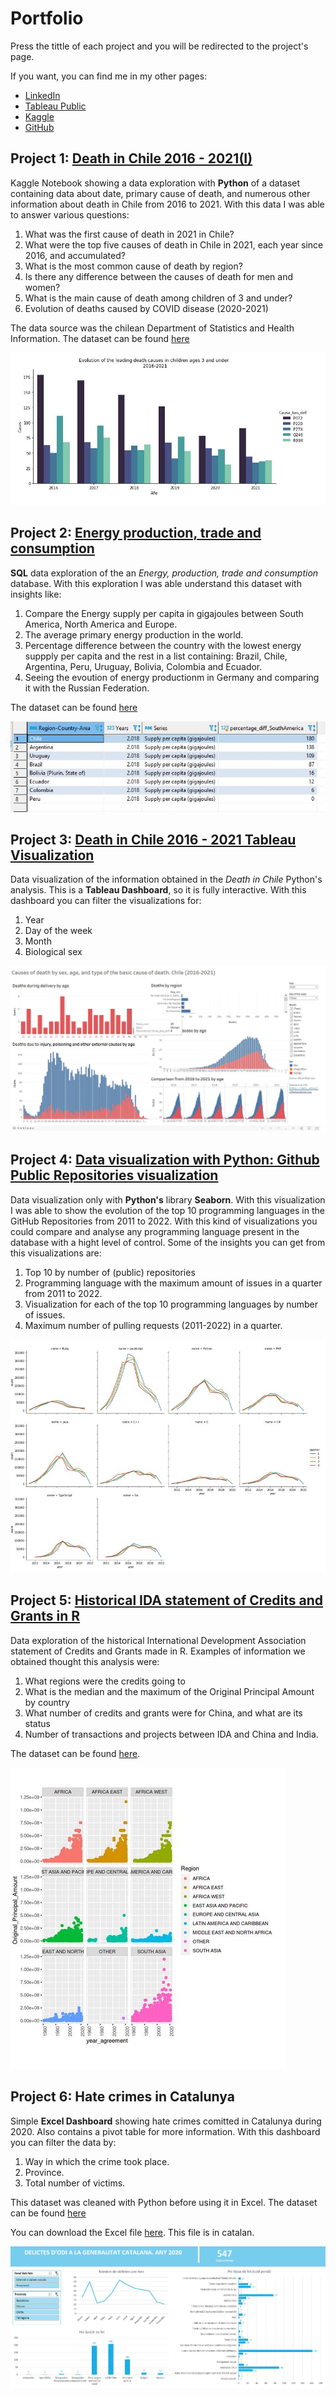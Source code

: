 # Portfolio

Press the tittle of each project and you will be redirected to the project's page.

If you want, you can find me in my other pages:

- [LinkedIn](https://www.linkedin.com/in/f-espinozaa) 
- [Tableau Public](https://www.kaggle.com/felipeea)
- [Kaggle](https://public.tableau.com/app/profile/felipe.espinoza3784/)
- [GitHub](https://github.com/f-espinoza)

## Project 1: [Death in Chile 2016 - 2021(I)](https://www.kaggle.com/felipeea/death-in-chile-2016-2021-i) 
Kaggle Notebook showing a data exploration with **Python** of a dataset containing data about date, primary cause of death, and numerous other information about death in Chile from 2016 to 2021.
With this data I was able to answer various questions:

1. What was the first cause of death in 2021 in Chile?
2. What were the top five causes of death in Chile in 2021, each year since 2016, and accumulated?
3. What is the most common cause of death by region?
4. Is there any difference between the causes of death for men and women?
5. What is the main cause of death among children of 3 and under?
6. Evolution of deaths caused by COVID disease (2020-2021)

The data source was the chilean Department of Statistics and Health Information. The dataset can be found [here](https://deis.minsal.cl/#datosabiertos)


![](/images/cause_death_graph.JPG)


## Project 2: [Energy production, trade and consumption](https://github.com/f-espinoza/portfolio/blob/main/SQL/un_energy_dataset/SQL_data_exploration_energy_un.sql) 
**SQL** data exploration of the an *Energy, production, trade and consumption* database. With this exploration I was able understand this dataset with insights like:

1. Compare the Energy supply per capita in gigajoules between South America, North America and Europe.
2. The average primary energy production in the world.
3. Percentage difference between the country with the lowest energy suppply per capita and the rest in a list containing: Brazil, Chile, Argentina, Peru, Uruguay, Bolivia, Colombia and Ecuador.  
4. Seeing the evoution of energy productionm in Germany and comparing it with the Russian Federation.

The dataset can be found [here](data.un.org)


![](/images/sql_project.JPG)


## Project 3: [Death in Chile 2016 - 2021 Tableau Visualization](https://public.tableau.com/app/profile/felipe.espinoza3784/viz/DeathsinChile2016-2021ENG/Dashboard1)
Data visualization of the information obtained in the *Death in Chile* Python's analysis. This is a **Tableau Dashboard**, so it is fully interactive.
With this dashboard you can filter the visualizations for:

1. Year
2. Day of the week
3. Month
4. Biological sex


![](/images/death_tableau.JPG)


## Project 4: [Data visualization with Python: Github Public Repositories visualization](https://www.kaggle.com/felipeea/github-public-repositories-visualization)
Data visualization only with **Python's** library **Seaborn**. With this visualization I was able to show the evolution of the top 10 programming languages in the GitHub Repositories from 2011 to 2022. With this kind of visualizations you could compare and analyse any programming language present in the database with a hight level of control. 
Some of the insights you can get from this visualizations are:

1. Top 10 by number of (public) repositories
2. Programming language with the maximum amount of issues in a quarter from 2011 to 2022.
3. Visualization for each of the top 10 programming languages by number of issues.
4. Maximum number of pulling requests (2011-2022) in a quarter.


![](/images/github_repos_viz.JPG)


## Project 5: [Historical IDA statement of Credits and Grants in R](https://www.kaggle.com/felipeea/hist-ida-statement-of-credits-and-grants-r)
Data exploration of the historical International Development Association statement of Credits and Grants made in R. 
Examples of information we obtained thought this analysis were:

1. What regions were the credits going to
2. What is the median and the maximum of the Original Principal Amount by country
3. What number of credits and grants were for China, and what are its status
4. Number of transactions and projects between IDA and China and India.

The dataset can be found [here](https://finances.worldbank.org/Loans-and-Credits/IDA-Statement-Of-Credits-and-Grants-Historical-Dat/tdwh-3krx).

![](/images/analisis_r.JPG)


## Project 6: Hate crimes in Catalunya
Simple **Excel Dashboard** showing hate crimes comitted in Catalunya during 2020. Also contains a pivot table for more information. With this dashboard you can filter the data by:

1. Way in which the crime took place.
2. Province.
3. Total number of victims.

This dataset was cleaned with Python before using it in Excel. The dataset can be found [here](https://datos.gob.es/es/catalogo/a09002970-victimes-o-persones-autores-de-delictes-dodi-i-discriminacio)

You can download the Excel file [here](https://github.com/f-espinoza/portfolio/blob/main/hate_crimes_catalunya.xlsx?raw=true). This file is in catalan.

![](/images/hate_cr_cat.JPG)
